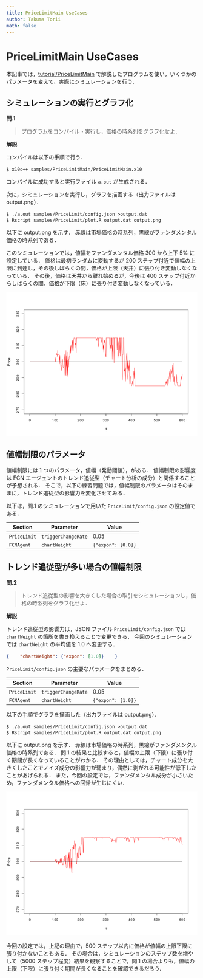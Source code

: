 ```yaml
---
title: PriceLimitMain UseCases
author: Takuma Torii
math: false
---
```


# PriceLimitMain UseCases

本記事では，[tutorial/PriceLimitMain](PriceLimitMain) で解説したプログラムを使い，いくつかのパラメータを変えて，実際にシミュレーションを行う．


## シミュレーションの実行とグラフ化

**問.1**

> プログラムをコンパイル・実行し，価格の時系列をグラフ化せよ．

**解説**

コンパイルは以下の手順で行う．

```
$ x10c++ samples/PriceLimitMain/PriceLimitMain.x10
```

コンパイルに成功すると実行ファイル `a.out` が生成される．

次に，シミュレーションを実行し，グラフを描画する（出力ファイルは output.png）．

```
$ ./a.out samples/PriceLimit/config.json >output.dat
$ Rscript samples/PriceLimit/plot.R output.dat output.png
```

以下に output.png を示す．
赤線は市場価格の時系列，黒線がファンダメンタル価格の時系列である．

このシミュレーションでは，値幅をファンダメンタル価格 300 から上下 5% に設定している．
価格は最初ランダムに変動するが 200 ステップ付近で値幅の上限に到達し，その後しばらくの間，価格が上限（天井）に張り付き変動しなくなっている．
その後，価格は天井から離れ始めるが，今後は 400 ステップ付近からしばらくの間，価格が下限（床）に張り付き変動しなくなっている．

![small](/tutorial/PriceLimitMain.figs/fig01.png)



## 値幅制限のパラメータ

値幅制限には１つのパラメータ，値幅（発動閾値），がある．
値幅制限の影響度は FCN エージェントのトレンド追従型（チャート分析の成分）と関係することが予想される．
そこで，以下の練習問題では，値幅制限のパラメータはそのままに，トレンド追従型の影響力を変化させてみる．

以下は，問.1 のシミュレーションで用いた `PriceLimit/config.json` の設定値である．

| Section       | Parameter           | Value
|---------------|---------------------|--------
| `PriceLimit`  | `triggerChangeRate` | 0.05
| `FCNAgent`    | `chartWeight`       | `{"expon": [0.0]}`


## トレンド追従型が多い場合の値幅制限

**問.2**

> トレンド追従型の影響を大きくした場合の取引をシミュレーションし，価格の時系列をグラフ化せよ．

**解説**

トレンド追従型の影響力は，JSON ファイル `PriceLimit/config.json` では `chartWeight` の箇所を書き換えることで変更できる．
今回のシミュレーションでは `chartWeight` の平均値を 1.0 へ変更する．

```json
{    "chartWeight": {"expon": [1.0]}    }
```

`PriceLimit/config.json` の主要なパラメータをまとめる．

| Section       | Parameter           | Value
|---------------|---------------------|--------
| `PriceLimit`  | `triggerChangeRate` | 0.05
| `FCNAgent`    | `chartWeight`       | `{"expon": [1.0]}`

以下の手順でグラフを描画した（出力ファイルは output.png）．

```
$ ./a.out samples/PriceLimit/config.json >output.dat
$ Rscript samples/PriceLimit/plot.R output.dat output.png
```

以下に output.png を示す．
赤線は市場価格の時系列，黒線がファンダメンタル価格の時系列である．
問.1 の結果と比較すると，値幅の上限（下限）に張り付く期間が長くなっていることがわかる．
その理由としては，チャート成分を大きくしたことでノイズ成分の影響力が弱まり，偶然に剥がれる可能性が低下したことがあげられる．
また，今回の設定では，ファンダメンタル成分が小さいため，ファンダメンタル価格への回帰が生じにくい．

![small](/tutorial/PriceLimitMain.figs/fig02.png)

今回の設定では，上記の理由で，500 ステップ以内に価格が値幅の上限下限に張り付かないこともある．
その場合は，シミュレーションのステップ数を増やして（5000 ステップ程度）結果を観察することで，問.1 の場合よりも，値幅の上限（下限）に張り付く期間が長くなることを確認できるだろう．


